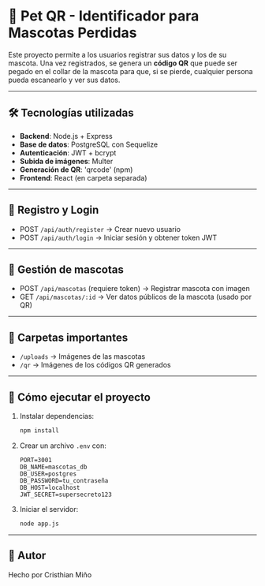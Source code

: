 # 🐾 Pet QR - Identificador para Mascotas Perdidas

Este proyecto permite a los usuarios registrar sus datos y los de su mascota. Una vez registrados, se genera un **código QR** que puede ser pegado en el collar de la mascota para que, si se pierde, cualquier persona pueda escanearlo y ver sus datos.

---

## 🛠️ Tecnologías utilizadas

- **Backend**: Node.js + Express
- **Base de datos**: PostgreSQL con Sequelize
- **Autenticación**: JWT + bcrypt
- **Subida de imágenes**: Multer
- **Generación de QR**: 'qrcode' (npm)
- **Frontend**: React (en carpeta separada)
  
---

## 🔐 Registro y Login

- POST `/api/auth/register` → Crear nuevo usuario  
- POST `/api/auth/login` → Iniciar sesión y obtener token JWT

---

## 🐶 Gestión de mascotas

- POST `/api/mascotas` (requiere token) → Registrar mascota con imagen  
- GET `/api/mascotas/:id` → Ver datos públicos de la mascota (usado por QR)

---

## 📁 Carpetas importantes

- `/uploads` → Imágenes de las mascotas  
- `/qr` → Imágenes de los códigos QR generados

---

## 🧪 Cómo ejecutar el proyecto

1. Instalar dependencias:
   ```bash
   npm install
   ```

2. Crear un archivo `.env` con:

   ```env
   PORT=3001
   DB_NAME=mascotas_db
   DB_USER=postgres
   DB_PASSWORD=tu_contraseña
   DB_HOST=localhost
   JWT_SECRET=supersecreto123
   ```

3. Iniciar el servidor:
   ```bash
   node app.js
   ```

---

## 💬 Autor

Hecho por Cristhian Miño  

